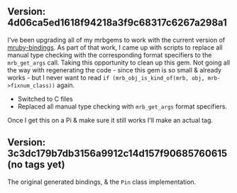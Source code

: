 Version: 4d06ca5ed1618f94218a3f9c68317c6267a298a1
-------------------------------------------------

I've been upgrading all of my mrbgems to work with the current version of [mruby-bindings](https://github.com/jbreeden/mruby-bindings). As part of that
work, I came up with scripts to replace all manual type checking with the
corresponding format specifiers to the `mrb_get_args` call. Taking this
opportunity to clean up this gem. Not going all the way with regenerating
the code - since this gem is so small & already works - but I never want
to read `if (mrb_obj_is_kind_of(mrb, obj, mrb->fixnum_class))` again.

- Switched to C files
- Replaced all manual type checking with `mrb_get_args` format specifiers.

Once I get this on a Pi & make sure it still works I'll make an actual tag.

Version: 3c3dc179b7db3156a9912c14d157f90685760615 (no tags yet)
---------------------------------------------------------------

The original generated bindings, & the `Pin` class implementation.
